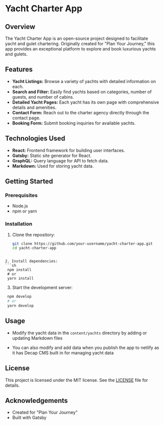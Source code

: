 # Yacht Charter App

## Overview

The Yacht Charter App is an open-source project designed to facilitate yacht and gulet chartering. Originally created for "Plan Your Journey," this app provides an exceptional platform to explore and book luxurious yachts and gulets.

## Features

- **Yacht Listings:** Browse a variety of yachts with detailed information on each.
- **Search and Filter:** Easily find yachts based on categories, number of guests, and number of cabins.
- **Detailed Yacht Pages:** Each yacht has its own page with comprehensive details and amenities.
- **Contact Form:** Reach out to the charter agency directly through the contact page.
- **Booking Form:** Submit booking inquiries for available yachts.

## Technologies Used

- **React:** Frontend framework for building user interfaces.
- **Gatsby:** Static site generator for React.
- **GraphQL:** Query language for API to fetch data.
- **Markdown:** Used for storing yacht data.

## Getting Started

### Prerequisites

- Node.js
- npm or yarn

### Installation

1. Clone the repository:
   ```sh
   git clone https://github.com/your-username/yacht-charter-app.git
   cd yacht-charter-app
  ```

2. Install dependencies:
  ```sh
   npm install
   # or
   yarn install
  ```

3. Start the development server:
  ```sh
   npm develop
   # or
   yarn develop
  ```

## Usage

- Modify the yacht data in the `content/yachts` directory by adding or updating Markdown files

- You can also modify and add data when you publish the app to netlify as it has Decap CMS built in for managing yacht data

## License

This project is licensed under the MIT license. See the [LICENSE](LICENSE) file for details.

## Acknowledgements

- Created for "Plan Your Journey"
- Built with Gatsby